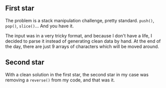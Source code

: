 ## First star

The problem is a stack manipulation challenge, pretty standard. `push()`, `pop()`, `slice()`... And you have it.

The input was in a very tricky format, and because I don't have a life, I decided to parse it instead of generating clean data by hand. At the end of the day, there are just 9 arrays of characters which will be moved around.

## Second star

With a clean solution in the first star, the second star in my case was removing a `reverse()` from my code, and that was it.
